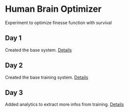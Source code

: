 # Human Brain Optimizer
Experiment to optimize finesse function with survival 

## Day 1
Created the base system. [Details](log_book/day_1/details.md)

## Day 2
Created the base training system. [Details](log_book/day_2/details.md)

## Day 3
Added analytics to extract more infos from training. [Details](log_book/day_3/details.md)